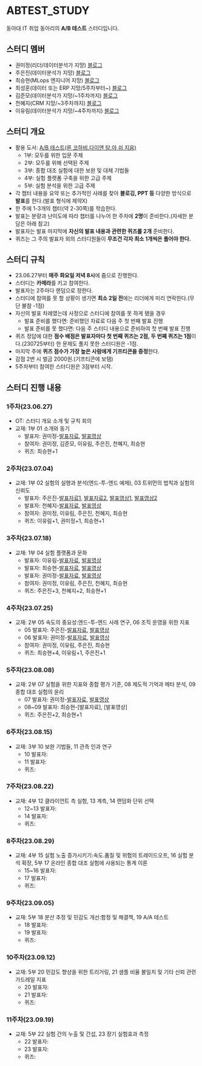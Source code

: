 # ABTEST_STUDY
동아대 IT 취업 동아리의 **A/B 테스트** 스터디입니다.

## 스터디 멤버
- 권미정(리더/데이터분석가 지망) [블로그](https://mjrecord.tistory.com/)
- 주은진(데이터분석가 지망) [블로그](https://dunedine.tistory.com/)
- 최승현(MLops 엔지니어 지망) [블로그](https://vulter3653.tistory.com/)
- 최성훈(데이터 또는 ERP 지망/5주차부터~) [블로그](https://dtandard.tistory.com/)
- 김준모(데이터분석가 지망/~1주차까지) [블로그](https://junmoking.tistory.com/)
- 천혜지(CRM 지망/~3주차까지) [블로그](https://cheonhyeji99.tistory.com/)
- 이유림(데이터분석가 지망/~4주차까지) [블로그](https://rimi01.tistory.com/)

## 스터디 개요
- 활용 도서: [A/B 테스트(론 코하비.다이앤 탕.야 쉬 지음)](https://product.kyobobook.co.kr/detail/S000060625360)
  - 1부: 모두를 위한 입문 주제
  - 2부: 모두를 위해 선택된 주제
  - 3부: 종합 대조 실험에 대한 보완 및 대체 기법들
  - 4부: 실험 플랫폼 구축을 위한 고급 주제
  - 5부: 실험 분석을 위한 고급 주제
- 각 챕터 내용을 요약 또는 추가적인 사례를 찾아 **블로깅, PPT 등** 다양한 방식으로 **발표**를 한다.(발표 형식에 제약X)
- 한 주에 1-3개의 챕터(약 2-30쪽)를 학습한다.
- 발표는 분량과 난이도에 따라 챕터를 나누어 한 주차에 **2명**이 준비한다.(자세한 분담은 아래 참고) 
- 발표자는 발표 마지막에 **자신의 발표 내용과 관련한 퀴즈를 2개** 준비한다.
- 퀴즈는 그 주의 발표자 외의 스터디원들이 **무조건 각자 최소 1개씩은 풀어야 한다.**

## 스터디 규칙
- 23.06.27부터 **매주 화요일 저녁 8시**에 줌으로 진행한다.
- 스터디는 **카메라**를 키고 참여한다.
- 발표자는 2주마다 랜덤으로 정한다.
- 스터디에 참여를 못 할 상황이 생기면 **최소 2일 전**에는 리더에게 미리 연락한다.(무단 불참 -1점)
- 자신의 발표 차례였는데 사정으로 스터디에 참여를 못 하게 됐을 경우 
  - 발표 준비를 했다면: 준비했던 자료로 다음 주 첫 번째 발표 진행
  - 발표 준비를 못 했다면: 다음 주 스터디 내용으로 준비하여 첫 번째 발표 진행
- 퀴즈 정답에 대한 **점수 배점은 발표자마다 첫 번째 퀴즈는 2점, 두 번째 퀴즈는 1점**이다.(230725부터) 한 문제도 풀지 못한 스터디원은 -1점.
- 마지막 주에 **퀴즈 점수가 가장 높은 사람에게 기프티콘을 증정**한다.
- 감점 2번 시 벌금 2000원.(기프티콘에 보탬)
- 5주차부터 참여한 스터디원은 3점부터 시작.

## 스터디 진행 내용
### 1주차(23.06.27)
- OT: 스터디 개요 소개 및 규칙 회의
- 교재: 1부 01 소개와 동기
  - 발표자: 권미정-[발표자료](https://mjrecord.tistory.com/39), [발표영상](https://drive.google.com/file/d/1HRdzfovI0KKQbdufvzHbcoBZYTWvKAhb/view?usp=sharing)
  - 참여자: 권미정, 김준모, 이유림, 주은진, 천혜지, 최승현
  - 퀴즈: 최승현+1

### 2주차(23.07.04)
- 교재: 1부 02 실험의 실행과 분석(엔드-투-엔드 예제), 03 트위먼의 법칙과 실험의 신뢰도
  - 발표자: 주은진-[발표자료1](https://yozm.wishket.com/magazine/detail/1088/), [발표자료2](https://dunedine.tistory.com/22), [발표영상1](https://drive.google.com/file/d/1rdMT2Rx7GyWqrXvofvUFpsNizC0YIiP6/view?usp=sharing), [발표영상2](https://drive.google.com/file/d/1sv-y5VCEFqe5Yva-bgTn3rJcE2AJSdVl/view?usp=sharing)
  - 발표자: 천혜지-[발표자료](https://cheonhyeji99.tistory.com/3), [발표영상](https://drive.google.com/file/d/13fOMnZFehfyaIRILY4j0iR2OniidYFfF/view?usp=sharing)
  - 참여자: 권미정, 이유림, 주은진, 천혜지, 최승현
  - 퀴즈: 이유림+1, 권미정+1, 최승현+1

### 3주차(23.07.18)
- 교재: 1부 04 실험 플랫폼과 문화
  - 발표자: 이유림-[발표자료](https://rimi01.tistory.com/5), [발표영상](https://drive.google.com/file/d/13KPFLqNMxt6dmV0Hu68va4_-EDRPiUaI/view?usp=sharing)
  - 발표자: 최승현-[발표자료](https://vulter3653.tistory.com/59), [발표영상](https://drive.google.com/file/d/1hJjTTea5mnUHoKMq6t88oDSQmOmx7ExE/view?usp=sharing)
  - 발표자: 권미정-[발표자료](https://mjrecord.tistory.com/40), [발표영상](https://drive.google.com/file/d/1FiJu-2QJJjq0nHw1_RZWQQQ20DyDSUNz/view?usp=sharing)
  - 참여자: 권미정, 이유림, 주은진, 천혜지, 최승현
  - 퀴즈: 주은진+3, 천혜지+2, 최승현+1

### 4주차(23.07.25)
- 교재: 2부 05 속도의 중요성:엔드-투-엔드 사례 연구, 06 조직 운영을 위한 지표
  - 05 발표자: 주은진-[발표자료](https://dunedine.tistory.com/23), [발표영상](https://drive.google.com/file/d/12VdGB0SOIleEBC9yBLOKcav1hOF5tZsN/view?usp=sharing)
  - 06 발표자: 권미정-[발표자료](https://mjrecord.tistory.com/41), [발표영상](https://drive.google.com/file/d/1f_8JSkhdXIX9Q8Aimd1zKf9eCMMmIj0T/view?usp=sharing)
  - 참여자: 권미정, 이유림, 주은진, 최승현
  - 퀴즈: 최승현+4, 이유림+1, 주은진+1

### 5주차(23.08.08)
- 교재: 2부 07 실험을 위한 지표와 종합 평가 기준, 08 제도적 기억과 메타 분석, 09 종합 대조 실험의 윤리
  - 07 발표자: 권미정-[발표자료](https://mjrecord.tistory.com/42), [발표영상](https://drive.google.com/file/d/1qm1pZ1WL4XCgH71PjeAIP-WetqwbhIYt/view?usp=sharing)
  - 08~09 발표자: 최승현-[발표자료], [발표영상] 
  - 퀴즈: 주은진+2, 최승현+1

### 6주차(23.08.15)
- 교재: 3부 10 보완 기법들, 11 관측 인과 연구
  - 10 발표자:
  - 11 발표자:
  - 퀴즈:

### 7주차(23.08.22)
- 교재: 4부 12 클라이언트 측 실험, 13 계측, 14 랜덤화 단위 선택
  - 12~13 발표자:
  - 14 발표자:
  - 퀴즈:

### 8주차(23.08.29)
- 교재: 4부 15 실험 노출 증가시키기:속도.품질 및 위험의 트레이드오프, 16 실험 분석 확장, 5부 17 온라인 종합 대조 실험에 사용되는 통계 이론
  - 15~16 발표자:
  - 17 발표자:
  - 퀴즈:

### 9주차(23.09.05)
- 교재: 5부 18 분산 추정 및 민감도 개선:함정 및 해결책, 19 A/A 테스트
  - 18 발표자:
  - 19 발표자:
  - 퀴즈:

### 10주차(23.09.12)
- 교재: 5부 20 민감도 향상을 위한 트리거링, 21 샘플 비율 불일치 및 기타 신뢰 관련 가드레일 지표
  - 20 발표자:
  - 21 발표자:
  - 퀴즈:

### 11주차(23.09.19)
- 교재: 5부 22 실험 간의 누출 및 간섭, 23 장기 실험효과 측정
  - 22 발표자:
  - 23 발표자:
  - 퀴즈:
 
